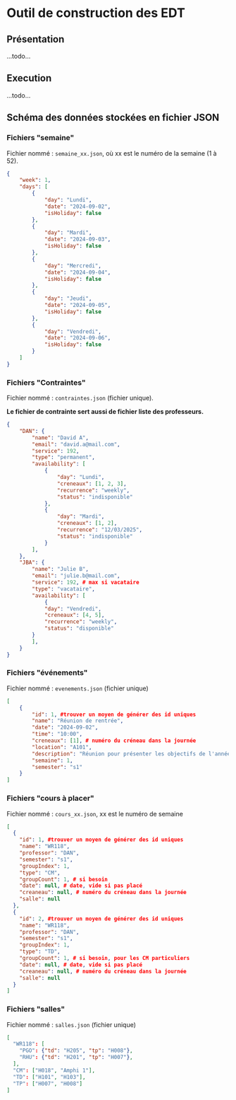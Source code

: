 # Outil de construction des EDT

## Présentation

 ...todo...

## Execution

...todo...

## Schéma des données stockées en fichier JSON

### Fichiers "semaine"

Fichier nommé : `semaine_xx.json`, où xx est le numéro de la semaine (1 à 52).

```json
{
    "week": 1,
    "days": [
        {
            "day": "Lundi",
            "date": "2024-09-02",
            "isHoliday": false
        },
        {
            "day": "Mardi",
            "date": "2024-09-03",
            "isHoliday": false
        },
        {
            "day": "Mercredi",
            "date": "2024-09-04",
            "isHoliday": false
        },
        {
            "day": "Jeudi",
            "date": "2024-09-05",
            "isHoliday": false
        },
        {
            "day": "Vendredi",
            "date": "2024-09-06",
            "isHoliday": false
        }
    ]
}
```

### Fichiers "Contraintes"

Fichier nommé : `contraintes.json` (fichier unique).

**Le fichier de contrainte sert aussi de fichier liste des professeurs.**

```json
{
    "DAN": {
        "name": "David A",
        "email": "david.a@mail.com",
        "service": 192,
        "type": "permanent",
        "availability": [
            {
                "day": "Lundi",
                "creneaux": [1, 2, 3],
                "recurrence": "weekly",
                "status": "indisponible"
            },
            {
                "day": "Mardi",
                "creneaux": [1, 2],
                "recurrence": "12/03/2025",
                "status": "indisponible"
            }
        ],
    },
    "JBA": {
        "name": "Julie B",
        "email": "julie.b@mail.com",
        "service": 192, # max si vacataire
        "type": "vacataire",
        "availability": [
            {
            "day": "Vendredi",
            "creneaux": [4, 5],
            "recurrence": "weekly",
            "status": "disponible"
        }
        ],
    }
}
```

### Fichiers "événements"

Fichier nommé : `evenements.json` (fichier unique)

```json
[
    {
        "id": 1, #trouver un moyen de générer des id uniques
        "name": "Réunion de rentrée",
        "date": "2024-09-02",
        "time": "10:00",
        "creneaux": [1], # numéro du créneau dans la journée
        "location": "A101",
        "description": "Réunion pour présenter les objectifs de l'année.",
        "semaine": 1,
        "semester": "s1"
    }
]
```

### Fichiers "cours à placer"

Fichier nommé : `cours_xx.json`, xx est le numéro de semaine

```json
[
  {
    "id": 1, #trouver un moyen de générer des id uniques
    "name": "WR118",
    "professor": "DAN",
    "semester": "s1",
    "groupIndex": 1,
    "type": "CM",
    "groupCount": 1, # si besoin
    "date": null, # date, vide si pas placé
    "creaneau": null, # numéro du créneau dans la journée
    "salle": null
  },
  {
    "id": 2, #trouver un moyen de générer des id uniques
    "name": "WR118",
    "professor": "DAN",
    "semester": "s1",
    "groupIndex": 1,
    "type": "TD",
    "groupCount": 1, # si besoin, pour les CM particuliers
    "date": null, # date, vide si pas placé
    "creaneau": null, # numéro du créneau dans la journée
    "salle": null
  }
]
```

### Fichiers "salles"

Fichier nommé : `salles.json` (fichier unique)

```json
[
  "WR118": [
    "PGO": {"td": "H205", "tp": "H008"},
    "RHU": {"td": "H201", "tp": "H007"},
  ],
  "CM": ["H018", "Amphi 1"],
  "TD": ["H101", "H103"],
  "TP": ["H007", "H008"]
]

